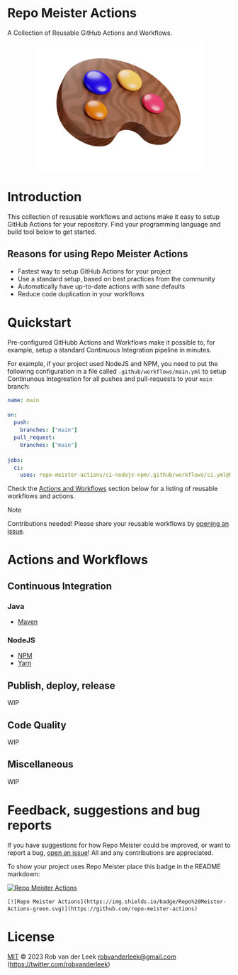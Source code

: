 # Repo Meister Actions

A Collection of Reusable GitHub Actions and Workflows.

<div align="center">
  <img src="profile/repo-meister-logo.png" width="384"/>
</div>

# Introduction

This collection of resusable workflows and actions make it easy to setup GitHub
Actions for your repository. Find your programming language and build tool
below to get started.

## Reasons for using Repo Meister Actions

- Fastest way to setup GitHub Actions for your project
- Use a standard setup, based on best practices from the community
- Automatically have up-to-date actions with sane defaults
- Reduce code duplication in your workflows

# Quickstart

Pre-configured GitHubb Actions and Workflows make it possible to, for example,
setup a standard Continuous Integration pipeline in minutes.

For example, if your project used NodeJS and NPM, you need to put the following
configuration in a file called `.github/workflows/main.yml` to setup
Continunous Integreation for all pushes and pull-requests to your `main`
branch:

```yaml
name: main

on:
  push:
    branches: ["main"]
  pull_request:
    branches: ["main"]

jobs:
  ci:
    uses: repo-meister-actions/ci-nodejs-npm/.github/workflows/ci.yml@main
```

Check the [Actions and Workflows](#actions-and-workflows) section below for a
listing of reusable workflows and actions.

> [!NOTE]
> Contributions needed! Please share your reusable workflows by [opening an issue](https://github.com/repo-meister-actions/.github/issues/new).

# Actions and Workflows

## Continuous Integration

### Java

- [Maven](https://github.com/repo-meister-actions/ci-java-maven#readme)

### NodeJS

- [NPM](https://github.com/repo-meister-actions/ci-nodejs-npm#readme)
- [Yarn](https://github.com/repo-meister-actions/ci-nodejs-yarn#readme)

## Publish, deploy, release

WIP

## Code Quality

WIP

## Miscellaneous

WIP

# Feedback, suggestions and bug reports

If you have suggestions for how Repo Meister could be improved, or want to
report a bug, [open an
issue](https://github.com/repo-meister-actions/.github/issues)! All and any
contributions are appreciated.

To show your project uses Repo Meister place this badge in the README markdown:

[![Repo Meister Actions](https://img.shields.io/badge/Repo%20Meister-Actions-green.svg)](https://github.com/repo-meister-actions)

```
[![Repo Meister Actions](https://img.shields.io/badge/Repo%20Meister-Actions-green.svg)](https://github.com/repo-meister-actions)
```

# License

[MIT](LICENSE) © 2023 Rob van der Leek <robvanderleek@gmail.com>
(https://twitter.com/robvanderleek)
